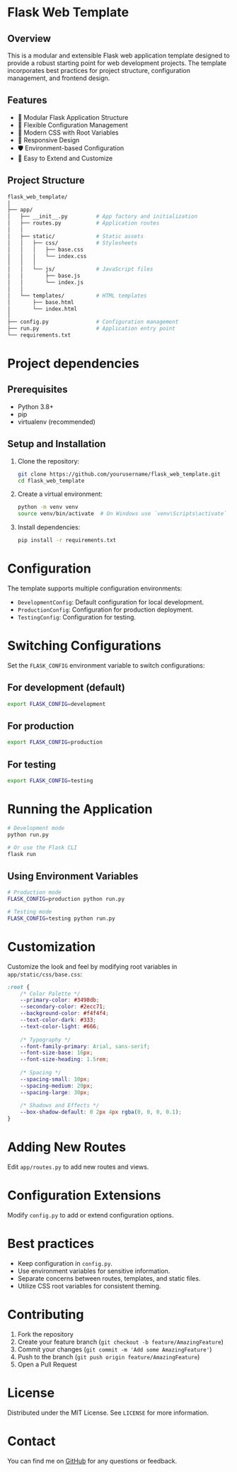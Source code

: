 # Flask Web Template

## Overview

This is a modular and extensible Flask web application template designed to provide a robust starting point for web development projects. The template incorporates best practices for project structure, configuration management, and frontend design.

## Features

- 🚀 Modular Flask Application Structure
- 🔧 Flexible Configuration Management
- 💅 Modern CSS with Root Variables
- 📱 Responsive Design
- 🛡️ Environment-based Configuration
- 🧩 Easy to Extend and Customize

## Project Structure

```bash
flask_web_template/
│
├── app/
│   ├── __init__.py         # App factory and initialization
│   ├── routes.py           # Application routes
│   │
│   ├── static/             # Static assets
│   │   ├── css/            # Stylesheets
│   │   │   ├── base.css
│   │   │   └── index.css
│   │   │
│   │   └── js/             # JavaScript files
│   │       ├── base.js
│   │       └── index.js
│   │
│   └── templates/          # HTML templates
│       ├── base.html
│       └── index.html
│
├── config.py               # Configuration management
├── run.py                  # Application entry point
└── requirements.txt
```

# Project dependencies


## Prerequisites

- Python 3.8+
- pip
- virtualenv (recommended)

## Setup and Installation

1. Clone the repository:
   ```bash
   git clone https://github.com/yourusername/flask_web_template.git
   cd flask_web_template
   ```

2. Create a virtual environment:
   ```bash
   python -m venv venv
   source venv/bin/activate  # On Windows use `venv\Scripts\activate`
   ```

3. Install dependencies:
   ```bash
   pip install -r requirements.txt
   ```

# Configuration

The template supports multiple configuration environments:

- `DevelopmentConfig`: Default configuration for local development.
- `ProductionConfig`: Configuration for production deployment.
- `TestingConfig`: Configuration for testing.

# Switching Configurations

Set the `FLASK_CONFIG` environment variable to switch configurations:

## For development (default)

```bash
export FLASK_CONFIG=development
```

## For production

```bash
export FLASK_CONFIG=production
```

## For testing

```bash
export FLASK_CONFIG=testing
```

# Running the Application

```bash
# Development mode
python run.py
```

```bash
# Or use the Flask CLI
flask run
```

## Using Environment Variables

```bash
# Production mode
FLASK_CONFIG=production python run.py
```

```bash
# Testing mode
FLASK_CONFIG=testing python run.py
```

# Customization

Customize the look and feel by modifying root variables in `app/static/css/base.css`:

```css
:root {
    /* Color Palette */
    --primary-color: #3498db;
    --secondary-color: #2ecc71;
    --background-color: #f4f4f4;
    --text-color-dark: #333;
    --text-color-light: #666;
    
    /* Typography */
    --font-family-primary: Arial, sans-serif;
    --font-size-base: 16px;
    --font-size-heading: 1.5rem;
    
    /* Spacing */
    --spacing-small: 10px;
    --spacing-medium: 20px;
    --spacing-large: 30px;
    
    /* Shadows and Effects */
    --box-shadow-default: 0 2px 4px rgba(0, 0, 0, 0.1);
}
```

# Adding New Routes

Edit `app/routes.py` to add new routes and views.

# Configuration Extensions

Modify `config.py` to add or extend configuration options.

# Best practices

- Keep configuration in `config.py`.
- Use environment variables for sensitive information.
- Separate concerns between routes, templates, and static files.
- Utilize CSS root variables for consistent theming.

# Contributing

1. Fork the repository
2. Create your feature branch (`git checkout -b feature/AmazingFeature`)
3. Commit your changes (`git commit -m 'Add some AmazingFeature'`)
4. Push to the branch (`git push origin feature/AmazingFeature`)
5. Open a Pull Request

# License

Distributed under the MIT License. See `LICENSE` for more information.

# Contact

You can find me on [GitHub](https://github.com/MACantara) for any questions or feedback.